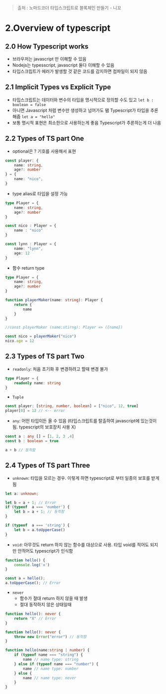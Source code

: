 > 출처 : 노마드코더 타입스크립트로 블록체인 만들기 - 니꼬

# 2.Overview of typescript

## 2.0 How Typescript works
- 브라우저는 javascript 만 이해할 수 있음
- Nodejs는 typesscript, javascript 둘다 이해할 수 있음
- 타입스크립트가 에러가 발생할 것 같은 코드를 감지하면 컴파일이 되지 않음

## 2.1 Implicit Types vs Explicit Type
- 타입스크립트는 데이터와 변수의 타입을 명시적으로 정의할 수도 있고 `let b : boolean = false`
- 아니면 Javascript 처럼 변수만 생성하고 넘어가도 됌 Typescript가 타입을 추론 해줌 `let a = "hello"`
- 보통 명시적 표현은 최소한으로 사용하는게 좋음 Typescript가 추론하는게 더 나음

## 2.2 Types of TS part One
- optional은 ? 기호를 사용해서 표현
```ts
const player: {
    name: string,
    age?: number
} = {
    name: "nico",
}
```
- type alias로 타입을 설정 가능
```ts
type Player = {
    name: string,
    age?: number
}

const nico : Player = {
    name : "nico"
}

const lynn : Player = {
    name: "lynn",
    age: 12
}
```
- 함수 return type
```ts
type Player = {
    name: string,
    age?: number
}

function playerMaker(name: string): Player {
    return {
        name
    }
}

//const playerMaker (name:stirng): Player => ({name})

const nico = playerMaker("nico")
nico.age = 12
```
## 2.3 Types of TS part Two
- `readonly`: 처음 초기화 후 변경하려고 할때 변경 불가
```ts
type Player = {
    readonly name: string
}
```
- `Tuple`
```ts
const player: [string, number, boolean] = ["nico", 12, true]
player[0] = 12 // <-- error
```
- `any`: 어떤 타입이든 올 수 있음 (타입스크립트를 탈출하여 javascript에 있는것이 됨. typescript의 보호장치 사용 X)
```ts
const a : any [] = [1, 2, 3 ,4]
const b : boolean = true

a + b // 동작함
```
## 2.4 Types of TS part Three
- `unknown`: 타입을 모르는 경우. 이렇게 하면 typescript로 부터 일종의 보호를 받게 됨 
```ts
let a: unknown;

let b = a + 1; // Error
if (typeof  a === 'number') {
    let b = a + 1; // 동작함
}

if (typeof  a === 'string') {
    let b = a.toUpperCase()
}
```
- `void`: 아무것도 return 하지 않는 함수를 대상으로 사용. 타입 void를 적어도 되지만 안적어도 typescript가 인식함
```ts
function hello() {
    console.log('x')
}

const a = hello();
a.toUpperCase(); // Error
```
- `never`
  * 함수가 절대 return 하지 않을 때 발생
  * 절대 동작하지 않은 상태일때
```ts
function hello(): never {
    return "X" // Error
}

function hello(): never {
    throw new Error("error") // 동작함
}
```
```ts
function hello(name:string | number) {
    if (typeof name === "string") {
        name // name type: string
    } else if (typeof name === "number") {
        name // name type: number
    } else {
        name // name type: never
    }
}
```
